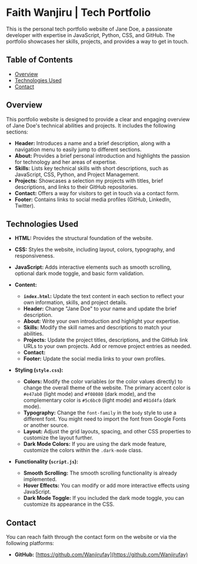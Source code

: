 # Faith Wanjiru | Tech Portfolio

This is the personal tech portfolio website of Jane Doe, a passionate developer with expertise in JavaScript, Python, CSS, and GitHub. The portfolio showcases her skills, projects, and provides a way to get in touch.

## Table of Contents

* [Overview](#overview)
* [Technologies Used](#technologies-used)
* [Contact](#contact)

## Overview

This portfolio website is designed to provide a clear and engaging overview of Jane Doe's technical abilities and projects. It includes the following sections:

* **Header:** Introduces a name and a brief description, along with a navigation menu to easily jump to different sections.
* **About:** Provides a brief personal introduction and highlights the passion for technology and her areas of expertise.
* **Skills:** Lists key technical skills with short descriptions, such as JavaScript, CSS, Python, and Project Management.
* **Projects:** Showcases a selection my projects with titles, brief descriptions, and links to their GitHub repositories.
* **Contact:** Offers a way for visitors to get in touch via a contact form.
* **Footer:** Contains links to social media profiles (GitHub, LinkedIn, Twitter).

## Technologies Used

* **HTML:** Provides the structural foundation of the website.
* **CSS:** Styles the website, including layout, colors, typography, and responsiveness.
* **JavaScript:** Adds interactive elements such as smooth scrolling, optional dark mode toggle, and basic form validation.

* **Content:**
    * **`index.html`:** Update the text content in each section to reflect your own information, skills, and project details.
    * **Header:** Change "Jane Doe" to your name and update the brief description.
    * **About:** Write your own introduction and highlight your expertise.
    * **Skills:** Modify the skill names and descriptions to match your abilities.
    * **Projects:** Update the project titles, descriptions, and the GitHub link URLs to your own projects. Add or remove project entries as needed.
    * **Contact:** 
    * **Footer:** Update the social media links to your own profiles.
* **Styling (`style.css`):**
    * **Colors:** Modify the color variables (or the color values directly) to change the overall theme of the website. The primary accent color is `#e47ab0` (light mode) and `#f08080` (dark mode), and the complementary color is `#5c6bc0` (light mode) and `#81d4fa` (dark mode).
    * **Typography:** Change the `font-family` in the `body` style to use a different font. You might need to import the font from Google Fonts or another source.
    * **Layout:** Adjust the grid layouts, spacing, and other CSS properties to customize the layout further.
    * **Dark Mode Colors:** If you are using the dark mode feature, customize the colors within the `.dark-mode` class.
* **Functionality (`script.js`):**
    * **Smooth Scrolling:** The smooth scrolling functionality is already implemented.
    * **Hover Effects:** You can modify or add more interactive effects using JavaScript.
    * **Dark Mode Toggle:** If you included the dark mode toggle, you can customize its appearance in the CSS.


## Contact

You can reach faith through the contact form on the website or via the following platforms:

* **GitHub:** [https://github.com/Wanjirufay](https://github.com/Wanjirufay)

